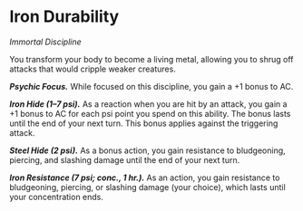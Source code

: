 # Iron Durability
*Immortal Discipline*

You transform your body to become a living metal, allowing you to shrug off attacks that would cripple weaker creatures.

***Psychic Focus.*** While focused on this discipline, you gain a +1 bonus to AC.

***Iron Hide (1–7 psi).*** As a reaction when you are hit by an attack, you gain a +1 bonus to AC for each psi point you spend on this ability. The bonus lasts until the end of your next turn. This bonus applies against the triggering attack.

***Steel Hide (2 psi).*** As a bonus action, you gain resistance to bludgeoning, piercing, and slashing damage until the end of your next turn.

***Iron Resistance (7 psi; conc., 1 hr.).*** As an action, you gain resistance to bludgeoning, piercing, or slashing damage (your choice), which lasts until your concentration ends.

